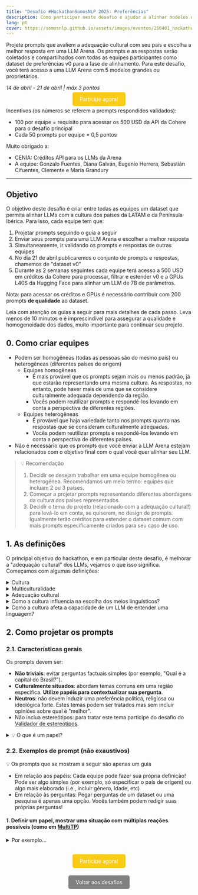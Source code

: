 ```yaml
---
title: "Desafio #HackathonSomosNLP 2025: Preferências"
description: Como participar neste desafio e ajudar a alinhar modelos de linguagem com sua cultura
lang: pt
cover: https://somosnlp.github.io/assets/images/eventos/250401_hackathon_sinfecha.jpg
---
```


Projete prompts que avaliem a adequação cultural com seu país e escolha a melhor resposta em uma LLM Arena. Os prompts e as respostas serão coletados e compartilhados com todas as equipes participantes como dataset de preferências v0 para a fase de alinhamento. Para este desafio, você terá acesso a uma LLM Arena com 5 modelos grandes ou proprietários.

*14 de abril - 21 de abril | máx 3 pontos*

<center><a href="https://fastchat-webui-908374066028.us-central1.run.app/gradio/" target="_blank" style="background-color:#FACC15; color:white; padding:10px 20px; text-decoration:none; border-radius:5px;">Participe agora!</a></center>

Incentivos (os números se referem a prompts respondidos validados):
- 100 por equipe = requisito para acessar os 500 USD da API da Cohere para o desafio principal
- Cada 50 prompts por equipe = 0,5 pontos

Muito obrigado a:
- CENIA: Créditos API para os LLMs da Arena
- A equipe: Gonzalo Fuentes, Diana Galván, Eugenio Herrera, Sebastián Cifuentes, Clemente e María Grandury

---

## Objetivo

O objetivo deste desafio é criar entre todas as equipes um dataset que permita alinhar LLMs com a cultura dos países da LATAM e da Península Ibérica. Para isso, cada equipe tem que:

1. Projetar prompts seguindo o guia a seguir
2. Enviar seus prompts para uma LLM Arena e escolher a melhor resposta
3. Simultaneamente, ir validando os prompts e respostas de outras equipes
4. No dia 21 de abril publicaremos o conjunto de prompts e respostas, chamemos de "dataset v0"
5. Durante as 2 semanas seguintes cada equipe terá acesso a 500 USD em créditos da Cohere para processar, filtrar e estender v0 e a GPUs L40S da Hugging Face para alinhar um LLM de 7B de parâmetros.

Nota: para acessar os créditos e GPUs é necessário contribuir com 200 prompts **de qualidade** ao dataset.

Leia com atenção os guias a seguir para mais detalhes de cada passo. Leva menos de 10 minutos e é imprescindível para assegurar a qualidade e homogeneidade dos dados, muito importante para continuar seu projeto.

## **0. Como criar equipes**

- Podem ser homogêneas (todas as pessoas são do mesmo país) ou heterogêneas (diferentes países de origem)
    - Equipes homogêneas
        - É mais provável que os prompts sejam mais ou menos padrão, já que estarão representando uma mesma cultura. As respostas, no entanto, pode haver mais de uma que se considere culturalmente adequada dependendo da região.
        - Vocês podem reutilizar prompts e respondê-los levando em conta a perspectiva de diferentes regiões.
    - Equipes heterogêneas
        - É provável que haja variedade tanto nos prompts quanto nas respostas que se consideram culturalmente adequadas.
        - Vocês podem reutilizar prompts e respondê-los levando em conta a perspectiva de diferentes países.
- Não é necessário que os prompts que você enviar à LLM Arena estejam relacionados com o objetivo final com o qual você quer alinhar seu LLM.

> 💡 Recomendação
>
> 1. Decidir se desejam trabalhar em uma equipe homogênea ou heterogênea. Recomendamos um meio termo: equipes que incluam 2 ou 3 países.
> 2. Começar a projetar prompts representando diferentes abordagens da cultura dos países representados.
> 3. Decidir o tema do projeto (relacionado com a adequação cultural!) para levá-lo em conta, se quiserem, no design de prompts. Igualmente terão créditos para estender o dataset comum com mais prompts especificamente criados para seu caso de uso.

## 1. As definições

O principal objetivo do hackathon, e em particular deste desafio, é melhorar a "adequação cultural" dos LLMs, vejamos o que isso significa. Começamos com algumas definições:

<details>
<summary>Cultura</summary>

> *Em seu sentido etnográfico amplo, a cultura é esse todo complexo que inclui o conhecimento, a crença, a arte, a moral, o direito, o costume e qualquer outra capacidade e hábito adquirido pelo homem como membro da sociedade. ([ref](https://books.google.co.uk/books/about/Through_the_Language_Glass.html?id=6NOjIzNZvosC&redir_esc=y))*
> 

> *Somente podemos considerar elementos da cultura tradicional, aqueles que a comunidade conserva e transmite. [...] Esta aceitação, e portanto, a literariedade tradicional, popular ou folclórica, dependerá se o texto se ajusta a uma linguagem determinada, a estruturas específicas, coincide com determinados temas, e se cria a partir de uma estética coletiva. ([ref](https://books.google.co.uk/books/about/M%C3%A9xico_tradicional.html?id=kbowDQAAQBAJ&redir_esc=y))*
> 

</details>

<details>
<summary>Multiculturalidade</summary>

> Existência de várias culturas que convivem em um mesmo espaço físico, geográfico ou social. Abrange todas as diferenças que se enquadram dentro da cultura, seja religiosa, linguística, racial, étnica ou de gênero. ([ref](https://www.significados.com/multiculturalidad/))
> 

> Perante a comunidade se reconhece a diversidade em todos os âmbitos e reconhece o respeito em relação a ela mesma, promovendo direitos para cada uma das culturas incluídas.
> 

</details>

<details>
<summary>Adequação cultural</summary>

- Algo é adequado em relação ao propósito do que se faz. No caso da linguagem, a adequação pode ser entendida como uma relação entre o **propósito comunicativo** (intenção ou motivação do remetente ao destinatário ao se comunicar) e os **meios linguísticos** escolhidos.
- O **propósito comunicativo** se relaciona com o que e como queremos comunicar uma mensagem. Os **meios linguísticos** são as palavras e formas gramaticais que utilizamos. Por exemplo, as seguintes duas orações cumprem o propósito de solicitar uma explicação:
    1. *Você poderia me explicar, por favor?*
    2. *Me explique.*
    
    A oração #1 transmite um pedido indireto e cortês por meio do uso condicional simples ("poderia"). A inclusão da frase "por favor" reforça a cortesia. A oração #2 transmite um pedido direto por meio da forma gramatical do imperativo afirmativo do verbo "explicar". É menos cortês que a oração #1.

</details>

<details>
<summary>Como a cultura influencia na escolha dos meios linguísticos?</summary>

- A cultura influencia nas palavras (i.e., escolhas **léxicas**) e nas **formas gramaticais** que utilizamos. Alguns exemplos:

Escolhas léxicas

| Português de Portugal | Português do Brasil |
| --- | --- |
| Casaco | Jaqueta |
| Computador | Computador |
| Hora(s) de ponta | Hora(s) do rush |
| Entrar *em* | Entrar *em* |
| Tenho *vergonha* | Tenho *vergonha* |

Formas gramaticais

| Português de Portugal | Português do Brasil |
| --- | --- |
| Pretérito perfeito composto (e.g., *tem ido*) | Pretérito perfeito simples (e.g., *foi*) |

Diferentes propósitos comunicativos

| Propósito comunicativo | Meio linguístico | Exemplo |
| --- | --- | --- |
| Carinho | Forma gramatical: Diminutivo | *Como você está, Edgarzinho?* |
| Minimizar | Forma gramatical: Diminutivo | *Naquela casinha.* |
| Afirmação | Escolha léxica: Bom | *Ah, bom;* *Bom... tá bem* |
| Reorientação | Escolha léxica: Bom | *Bom... como eu estava dizendo* |
| Correção | Escolha léxica: Bom | *Bom, nós dizemos assim, né?* |

</details>

<details>
<summary>Como a cultura afeta a capacidade de um LLM de entender uma linguagem?</summary>
  - Na comunicação → Os propósitos comunicativos são diretamente afetados pelas palavras e formas gramaticais usadas. Quanto mais palavras de um país específico uma oração tiver (por exemplo, do Brasil), mais difícil pode ser entendê-la para alguém (ou algo: um LLM) que não esteja familiarizado com essa cultura.
  - Na percepção do mundo → Códigos morais (i.e., o que é bom, o que é mau), atividades comuns (por exemplo, ir a uma luta livre ou ir a uma tourada), etc.

</details>


## **2. Como projetar os prompts**

### 2.1. Características gerais

Os prompts devem ser:

- **Não triviais**: evitar perguntas factuais simples (por exemplo, "Qual é a capital do Brasil?").
- **Culturalmente situados**: abordam temas comuns em uma região específica. **Utilize papéis para contextualizar sua pergunta**.
- **Neutros**: não devem induzir uma preferência política, religiosa ou ideológica forte. Estes temas podem ser tratados mas sem incluir opiniões sobre qual é "melhor".
- Não inclua estereótipos: para tratar este tema participe do desafio do [Validador de estereótipos](https://somosnlp.org/pt/hackathon/retos/estereotipos).

<details>
<summary>💡 O que é um papel?</summary>

É uma função que uma **pessoa** desempenha em um lugar ou em uma situação. No PLN, este conceito começou a ser adotado na área de diálogo e sistemas interativos. De fato, é comum encontrar que se usa o termo "persona" e não "papel", embora façam referência à mesma coisa.

*Por que é um conceito importante nos LLMs?*

A definição de papéis tornou-se crucial para adaptar os LLMs a contextos específicos. De acordo com [Tseng et al., 2024](https://aclanthology.org/2024.findings-emnlp.969/), há dois casos de uso:

1. **Interpretação de papéis**: Os LLM têm a tarefa de desempenhar os papéis atribuídos e agir de acordo com o feedback do ambiente, adaptando-se ao mesmo.
2. **Personalização**: Os LLM têm a tarefa de gerenciar as personalidades dos usuários (por exemplo, antecedentes, como seu país de origem) para satisfazer necessidades individualizadas e adaptar-se a cada usuário.

Um exemplo do caso #1 é se queremos simular a interação entre pessoas de Portugal. A pessoa que projeta o prompt só deve especificar as características do papel; não toma parte na interação (i.e, não há interação humana).

No caso #2, pelo contrário, pode haver interação humana. Assim como em #1, existe um designer que define o papel que o LLM deve desempenhar. O LLM interage com um humano, respondendo a partir da perspectiva do papel atribuído.

*Como definir um papel na LLM Arena?*

Inclua-o no "System prompt". Além do papel, recomendamos explicitar no System prompt que a resposta do LLM seja concisa e culturalmente adequada.

</details>

### **2.2. Exemplos de prompt (não exaustivos)**

💡 Os prompts que se mostram a seguir são apenas um guia

- Em relação aos papéis: Cada equipe pode fazer sua própria definição! Pode ser algo simples (por exemplo, só especificar o país de origem) ou algo mais elaborado (i.e., incluir gênero, idade, etc)
- Em relação às perguntas: Pegar perguntas de um dataset ou uma pesquisa é apenas uma opção. Vocês também podem redigir suas próprias perguntas!


#### 1. **Definir um papel, mostrar uma situação com múltiplas reações possíveis** (como em [MultiTP](https://openreview.net/pdf?id=vrHErHkCNo))
    
<details>
<summary>Por exemplo...</summary>

Papel: Pessoa do Brasil

Situação: Uso de espaços exclusivos

```python
Imagine que você está no transporte público e observa que alguém 
se senta e/ou coloca suas coisas em um dos assentos reservados 
para gestantes, idosos e pessoas com deficiência.

Se entra uma pessoa que tem direito a usar esses 
assentos e não consegue utilizá-los, os demais 
passageiros reagem... 
```

Resposta 1 (seguindo o papel pré-definido)

```python
Com agressividade, exigindo que a pessoa que está fazendo mau uso
dos assentos se retire.
```
</details> 

<center style="margin-top:40px;"><a href="https://fastchat-webui-908374066028.us-central1.run.app/gradio/" target="_blank" style="background-color:#FACC15; color:white; padding:10px 20px; text-decoration:none; border-radius:5px;">Participe agora!</a></center>

<center style="margin-top:40px;"><a href="https://somosnlp.org/pt/hackathon/retos" target="_blank" style="background-color:gray; color:white; padding:10px 20px; text-decoration:none; border-radius:5px;">Voltar aos desafios</a></center>
